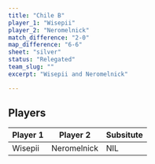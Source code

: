 ```yaml
---
title: "Chile B"
player_1: "Wisepii"
player_2: "Neromelnick"
match_difference: "2-0"
map_difference: "6-6"
sheet: "silver"
status: "Relegated"
team_slug: ""
excerpt: "Wisepii and Neromelnick"

---
```

## Players

| Player 1 | Player 2 | Subsitute |
| -- | -- | -- |
| Wisepii | Neromelnick | NIL |
